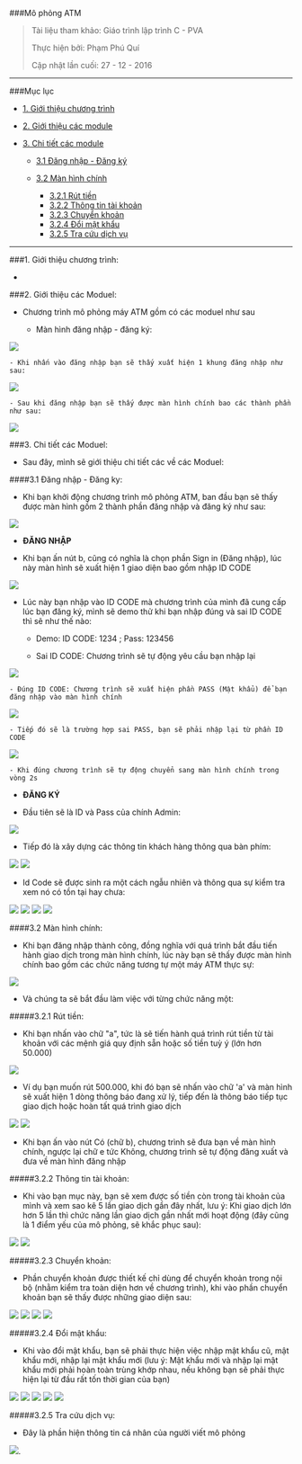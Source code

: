 ###Mô phỏng ATM

> Tài liệu tham khảo: Giáo trình lập trình C - PVA
>
> Thực hiện bởi: Phạm Phú Quí
>
> Cập nhật lần cuối: 27 - 12 - 2016

----

###Mục lục

- [1. Giới thiệu chương trình](#intro)
- [2. Giới thiệu các module](#introModuel)
- [3. Chi tiết các module](#mainModuel)
	
	- [3.1 Đăng nhập - Đăng ký](#sign)
	- [3.2 Màn hình chính](#scrmain)

		- [3.2.1 Rút tiền](#rt)
		- [3.2.2 Thông tin tài khoản](#tttk)
		- [3.2.3 Chuyển khoản](#ck)
		- [3.2.4 Đổi mật khẩu](#dmk)
		- [3.2.5 Tra cứu dịch vụ](#tcdv)

----

<a name="intro"> </a>

###1. Giới thiệu chương trình:

- 

<a name="introModuel"> </a>

###2. Giới thiệu các Moduel:

- Chương trình mô phỏng máy ATM gồm có các moduel như sau

	- Màn hình đăng nhập - đăng ký:

<img src="http://i.imgur.com/gjvkjl1.png">
	
	- Khi nhấn vào đăng nhập bạn sẽ thấy xuất hiện 1 khung đăng nhập như sau:

<img src="http://i.imgur.com/EuDB60X.png">

	- Sau khi đăng nhập bạn sẽ thấy được màn hình chính bao các thành phần như sau:

<img src="http://i.imgur.com/1ImYJlp.png">

<a name="mainModuel"> </a>

###3. Chi tiết các Moduel:

- Sau đây, mình sẽ giới thiệu chi tiết các về các Moduel:

<a name="sign"> </a>

####3.1 Đăng nhập - Đăng ky:

- Khi bạn khởi động chương trình mô phỏng ATM, ban đầu bạn sẽ thấy được màn hình gồm 2 thành phần đăng nhập và đăng ký như sau:

<img src="http://i.imgur.com/gjvkjl1.png">

- **ĐĂNG NHẬP**

- Khi bạn ấn nút b, cũng có nghĩa là chọn phần Sign in (Đăng nhập), lúc này màn hình sẽ xuất hiện 1 giao diện bao gồm nhập ID CODE

<img src="http://i.imgur.com/EuDB60X.png">

- Lúc này bạn nhập vào ID CODE mà chương trình của mình đã cung cấp lúc bạn đăng ký, mình sẽ demo thử khi bạn nhập đúng và sai ID CODE thì sẽ như thế nào:

	- Demo: ID CODE: 1234 ; Pass: 123456

	- Sai ID CODE: Chương trình sẽ tự động yêu cầu bạn nhập lại

<img src="http://i.imgur.com/e5W0seH.png">

	- Đúng ID CODE: Chương trình sẽ xuất hiện phần PASS (Mật khẩu) để bạn đăng nhập vào màn hình chính

<img src="http://i.imgur.com/bGpOXvx.png">

	- Tiếp đó sẽ là trường hợp sai PASS, bạn sẽ phải nhập lại từ phần ID CODE

<img src="http://i.imgur.com/Ufo9hPp.png">

	- Khi đúng chương trình sẽ tự động chuyển sang màn hình chính trong vòng 2s

- **ĐĂNG KÝ**

- Đầu tiên sẽ là ID và Pass của chính Admin:

<img src="http://i.imgur.com/YXuFbqL.png">

- Tiếp đó là xây dựng các thông tin khách hàng thông qua bàn phím:

<img src="http://i.imgur.com/LdO9GPH.png">

<img src="http://i.imgur.com/pdajeaB.png">

- Id Code sẽ được sinh ra một cách ngẫu nhiên và thông qua sự kiểm tra xem nó có tồn tại hay chưa:

<img src="http://i.imgur.com/7kozPhA.png">

<img src="http://i.imgur.com/a2J7Hbu.png">

<img src="http://i.imgur.com/wDdrR1a.png">

<img src="http://i.imgur.com/VRDFuLV.png">

<a name="scrmain"></a>

####3.2 Màn hình chính:

- Khi bạn đăng nhập thành công, đồng nghĩa với quá trình bắt đầu tiến hành giao dịch trong màn hình chính, lúc này bạn sẽ thấy được màn hình chính bao gồm các chức năng tương tự một máy ATM thực sự:

<img src="http://i.imgur.com/1ImYJlp.png">

- Và chúng ta sẽ bắt đầu làm việc với từng chức năng một:

<a name="rt"> </a>

#####3.2.1 Rút tiền:

- Khi bạn nhấn vào chữ "a", tức là sẽ tiến hành quá trình rút tiền từ tài khoản với các mệnh giá quy định sẵn hoặc số tiền tuỳ ý (lớn hơn 50.000)

<img src="http://i.imgur.com/NYZB9Lw.png">

- Ví dụ bạn muốn rút 500.000, khi đó bạn sẽ nhấn vào chữ 'a' và màn hình sẽ xuất hiện 1 dòng thông báo đang xử lý, tiếp đến là thông báo tiếp tục giao dịch hoặc hoàn tất quá trình giao dịch

<img src="http://i.imgur.com/xBxUYc9.png">

<img src="http://i.imgur.com/Os5QkLL.png">

- Khi bạn ấn vào nút Có (chữ b), chương trình sẽ đưa bạn về màn hình chính, ngược lại chữ e tức Không, chương trình sẽ tự động đăng xuất và đưa về màn hình đăng nhập

<a name="tttk"> </a>

#####3.2.2 Thông tin tài khoản:

- Khi vào bạn mục này, bạn sẽ xem được số tiền còn trong tài khoản của mình và xem sao kê 5 lần giao dịch gần đây nhất, lưu ý: Khi giao dịch lớn hơn 5 lần thì chức năng lần giao dịch gần nhất mới hoạt động (đây cũng là 1 điểm yếu của mô phỏng, sẽ khắc phục sau):

<img src="http://i.imgur.com/i2rQSLv.png">

<img src="http://i.imgur.com/UztChQL.png">

<a name="ck"> </a>

#####3.2.3 Chuyển khoản:

- Phần chuyển khoản được thiết kế chỉ dùng để chuyển khoản trong nội bộ (nhằm kiểm tra toàn diện hơn về chương trình), khi vào phần chuyển khoản bạn sẽ thấy được những giao diện sau:

<img src="http://i.imgur.com/oE9fWeI.png">

<img src="http://i.imgur.com/S7X2fe6.png">

<img src="http://i.imgur.com/X1guHdh.png">

<img src="http://i.imgur.com/EBVSXHn.png">

<a name="dmk"> </a>
#####3.2.4 Đổi mật khẩu:

- Khi vào đổi mật khẩu, bạn sẽ phải thực hiện việc nhập mật khẩu cũ, mật khẩu mới, nhập lại mật khẩu mới (lưu ý: Mật khẩu mới và nhập lại mật khẩu mới phải hoàn toàn trùng khớp nhau, nếu không bạn sẽ phải thực hiện lại từ đầu rất tốn thời gian của bạn)

<img src="http://i.imgur.com/i7bOgCX.png">

<img src="http://i.imgur.com/65VmoM2.png">

<img src="http://i.imgur.com/f6PgXy0.png">

<img src="http://i.imgur.com/d7jFBhO.png">

<img src="http://i.imgur.com/6Lh9yB2.png">

<a name="tcdv"> </a>

#####3.2.5 Tra cứu dịch vụ:

- Đây là phần hiện thông tin cá nhân của người viết mô phỏng

<img src="http://i.imgur.com/sBq2LoG.png">.